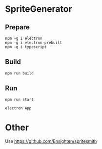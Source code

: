 # SpriteGenerator

## Prepare

```
npm -g i electron
npm -g i electron-prebuilt
npm -g i typescript
```

## Build

```
npm run build
```

## Run

```
npm run start
```

```
electron App
```

# Other

Use https://github.com/Ensighten/spritesmith

